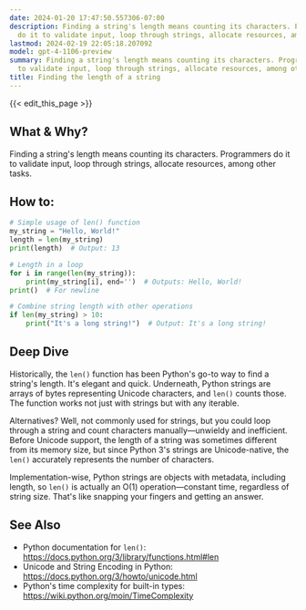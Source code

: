 ```yaml
---
date: 2024-01-20 17:47:50.557306-07:00
description: Finding a string's length means counting its characters. Programmers
  do it to validate input, loop through strings, allocate resources, among other tasks.
lastmod: 2024-02-19 22:05:18.207092
model: gpt-4-1106-preview
summary: Finding a string's length means counting its characters. Programmers do it
  to validate input, loop through strings, allocate resources, among other tasks.
title: Finding the length of a string
---
```


{{< edit_this_page >}}

## What & Why?

Finding a string's length means counting its characters. Programmers do it to validate input, loop through strings, allocate resources, among other tasks.

## How to:

```python
# Simple usage of len() function
my_string = "Hello, World!"
length = len(my_string)
print(length)  # Output: 13

# Length in a loop
for i in range(len(my_string)):
    print(my_string[i], end='')  # Outputs: Hello, World!
print()  # For newline

# Combine string length with other operations
if len(my_string) > 10:
    print("It's a long string!")  # Output: It's a long string!
```

## Deep Dive

Historically, the `len()` function has been Python's go-to way to find a string's length. It's elegant and quick. Underneath, Python strings are arrays of bytes representing Unicode characters, and `len()` counts those. The function works not just with strings but with any iterable.

Alternatives? Well, not commonly used for strings, but you could loop through a string and count characters manually—unwieldy and inefficient. Before Unicode support, the length of a string was sometimes different from its memory size, but since Python 3's strings are Unicode-native, the `len()` accurately represents the number of characters.

Implementation-wise, Python strings are objects with metadata, including length, so `len()` is actually an O(1) operation—constant time, regardless of string size. That's like snapping your fingers and getting an answer.

## See Also

- Python documentation for `len()`: https://docs.python.org/3/library/functions.html#len
- Unicode and String Encoding in Python: https://docs.python.org/3/howto/unicode.html
- Python's time complexity for built-in types: https://wiki.python.org/moin/TimeComplexity
